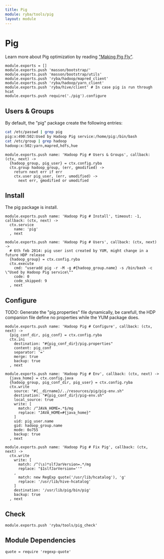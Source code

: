 ```yaml
---
title: Pig
module: ryba/tools/pig
layout: module
---
```


# Pig

Learn more about Pig optimization by reading ["Making Pig Fly"][fly].

    module.exports = []
    module.exports.push 'masson/bootstrap/'
    module.exports.push 'masson/bootstrap/utils'
    module.exports.push 'ryba/hadoop/mapred_client'
    module.exports.push 'ryba/hadoop/yarn_client'
    module.exports.push 'ryba/hive/client' # In case pig is run through hcat
    module.exports.push require('./pig').configure

## Users & Groups

By default, the "pig" package create the following entries:

```bash
cat /etc/passwd | grep pig
pig:x:490:502:Used by Hadoop Pig service:/home/pig:/bin/bash
cat /etc/group | grep hadoop
hadoop:x:502:yarn,mapred,hdfs,hue
```

    module.exports.push name: 'Hadoop Pig # Users & Groups', callback: (ctx, next) ->
      {hadoop_group, pig_user} = ctx.config.ryba
      ctx.group hadoop_group, (err, gmodified) ->
        return next err if err
        ctx.user pig_user, (err, umodified) ->
          next err, gmodified or umodified

## Install

The pig package is install.

    module.exports.push name: 'Hadoop Pig # Install', timeout: -1, callback: (ctx, next) ->
      ctx.service
        name: 'pig'
      , next

    module.exports.push name: 'Hadoop Pig # Users', callback: (ctx, next) ->
      # 6th feb 2014: pig user isnt created by YUM, might change in a future HDP release
      {hadoop_group} = ctx.config.ryba
      ctx.execute
        cmd: "useradd pig -r -M -g #{hadoop_group.name} -s /bin/bash -c \"Used by Hadoop Pig service\""
        code: 0
        code_skipped: 9
      , next

## Configure

TODO: Generate the "pig.properties" file dynamically, be carefull, the HDP
companion file define no properties while the YUM package does.

    module.exports.push name: 'Hadoop Pig # Configure', callback: (ctx, next) ->
      {pig_conf_dir, pig_conf} = ctx.config.ryba
      ctx.ini
        destination: "#{pig_conf_dir}/pig.properties"
        content: pig_conf
        separator: '='
        merge: true
        backup: true
      , next

    module.exports.push name: 'Hadoop Pig # Env', callback: (ctx, next) ->
      {java_home} = ctx.config.java
      {hadoop_group, pig_conf_dir, pig_user} = ctx.config.ryba
      ctx.write
        source: "#{__dirname}/../resources/pig/pig-env.sh"
        destination: "#{pig_conf_dir}/pig-env.sh"
        local_source: true
        write: [
          match: /^JAVA_HOME=.*$/mg
          replace: "JAVA_HOME=#{java_home}"
        ]
        uid: pig_user.name
        gid: hadoop_group.name
        mode: 0o755
        backup: true
      , next

    module.exports.push name: 'Hadoop Pig # Fix Pig', callback: (ctx, next) ->
      ctx.write
        write: [
          match: /^(\s)*slfJarVersion=.*/mg
          replace: "$1slfJarVersion=''"
        ,
          match: new RegExp quote('/usr/lib/hcatalog'), 'g'
          replace: '/usr/lib/hive-hcatalog'
        ]
        destination: '/usr/lib/pig/bin/pig'
        backup: true
      , next

## Check

    module.exports.push 'ryba/tools/pig_check'

## Module Dependencies

    quote = require 'regexp-quote'

[fly]: http://chimera.labs.oreilly.com/books/1234000001811/ch08.html


